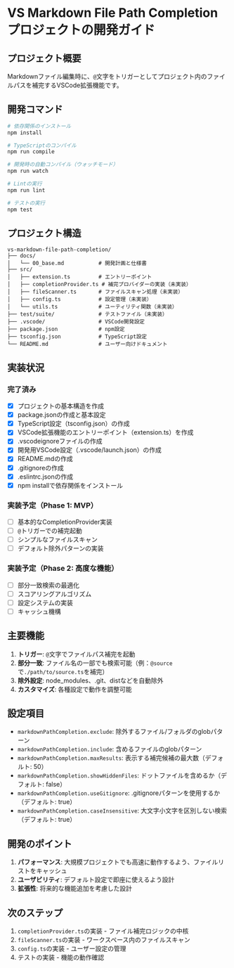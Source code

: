 # VS Markdown File Path Completion プロジェクトの開発ガイド

## プロジェクト概要

Markdownファイル編集時に、`@`文字をトリガーとしてプロジェクト内のファイルパスを補完するVSCode拡張機能です。

## 開発コマンド

```bash
# 依存関係のインストール
npm install

# TypeScriptのコンパイル
npm run compile

# 開発時の自動コンパイル（ウォッチモード）
npm run watch

# Lintの実行
npm run lint

# テストの実行
npm test
```

## プロジェクト構造

```
vs-markdown-file-path-completion/
├── docs/
│   └── 00_base.md           # 開発計画と仕様書
├── src/
│   ├── extension.ts         # エントリーポイント
│   ├── completionProvider.ts # 補完プロバイダーの実装（未実装）
│   ├── fileScanner.ts       # ファイルスキャン処理（未実装）
│   ├── config.ts            # 設定管理（未実装）
│   └── utils.ts             # ユーティリティ関数（未実装）
├── test/suite/              # テストファイル（未実装）
├── .vscode/                 # VSCode開発設定
├── package.json             # npm設定
├── tsconfig.json            # TypeScript設定
└── README.md                # ユーザー向けドキュメント
```

## 実装状況

### 完了済み
- [x] プロジェクトの基本構造を作成
- [x] package.jsonの作成と基本設定
- [x] TypeScript設定（tsconfig.json）の作成
- [x] VSCode拡張機能のエントリーポイント（extension.ts）を作成
- [x] .vscodeignoreファイルの作成
- [x] 開発用VSCode設定（.vscode/launch.json）の作成
- [x] README.mdの作成
- [x] .gitignoreの作成
- [x] .eslintrc.jsonの作成
- [x] npm installで依存関係をインストール

### 実装予定（Phase 1: MVP）
- [ ] 基本的なCompletionProvider実装
- [ ] `@`トリガーでの補完起動
- [ ] シンプルなファイルスキャン
- [ ] デフォルト除外パターンの実装

### 実装予定（Phase 2: 高度な機能）
- [ ] 部分一致検索の最適化
- [ ] スコアリングアルゴリズム
- [ ] 設定システムの実装
- [ ] キャッシュ機構

## 主要機能

1. **トリガー**: `@`文字でファイルパス補完を起動
2. **部分一致**: ファイル名の一部でも検索可能（例：`@source`で`./path/to/source.ts`を補完）
3. **除外設定**: node_modules、.git、distなどを自動除外
4. **カスタマイズ**: 各種設定で動作を調整可能

## 設定項目

- `markdownPathCompletion.exclude`: 除外するファイル/フォルダのglobパターン
- `markdownPathCompletion.include`: 含めるファイルのglobパターン
- `markdownPathCompletion.maxResults`: 表示する補完候補の最大数（デフォルト: 50）
- `markdownPathCompletion.showHiddenFiles`: ドットファイルを含めるか（デフォルト: false）
- `markdownPathCompletion.useGitignore`: .gitignoreパターンを使用するか（デフォルト: true）
- `markdownPathCompletion.caseInsensitive`: 大文字小文字を区別しない検索（デフォルト: true）

## 開発のポイント

1. **パフォーマンス**: 大規模プロジェクトでも高速に動作するよう、ファイルリストをキャッシュ
2. **ユーザビリティ**: デフォルト設定で即座に使えるよう設計
3. **拡張性**: 将来的な機能追加を考慮した設計

## 次のステップ

1. `completionProvider.ts`の実装 - ファイル補完ロジックの中核
2. `fileScanner.ts`の実装 - ワークスペース内のファイルスキャン
3. `config.ts`の実装 - ユーザー設定の管理
4. テストの実装 - 機能の動作確認